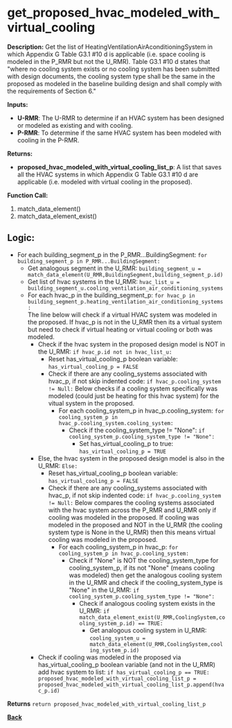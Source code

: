 # get_proposed_hvac_modeled_with_virtual_cooling  

**Description:** Get the list of HeatingVentilationAirAconditioningSystem in which Appendix G Table G3.1 #10 d is applicable (i.e. space cooling is modeled in the P_RMR but not the U_RMR).  Table G3.1 #10 d states that "where no cooling system exists or no cooling system has
been submitted with design documents, the cooling system type shall be the same in the proposed as modeled in the baseline building design and shall comply with the requirements of Section 6."   

**Inputs:**  
- **U-RMR**: The U-RMR to determine if an HVAC system has been designed or modeled as existing and with cooling.  
- **P-RMR**: To determine if the same HVAC system has been modeled with cooling in the P-RMR.  

**Returns:**  
- **proposed_hvac_modeled_with_virtual_cooling_list_p**: A list that saves all the HVAC systems in which Appendix G Table G3.1 #10 d are applicable (i.e. modeled with virtual cooling in the proposed).  
 
**Function Call:**   

1. match_data_element()  
2. match_data_element_exist()  

## Logic:  
- For each building_segment_p in the P_RMR...BuildingSegment: `for building_segment_p in P_RMR...BuildingSegment:`
    - Get analogous segment in the U_RMR: `building_segment_u = match_data_element(U_RMR,BuildingSegment,building_segment_p.id)`
    - Get list of hvac systems in the U_RMR: `hvac_list_u = building_segment_u.cooling_ventilation_air_conditioning_systems`
    - For each hvac_p in the building_segment_p: `for hvac_p in building_segment_p.heating_ventilation_air_conditioning_systems:`    
        The line below will check if a virtual HVAC system was modeled in the proposed. If hvac_p is not in the U_RMR then its a virtual system but need to check if virtual heating or virtual cooling or both was modeled. 
        - Check if the hvac system in the proposed design model is NOT in the U_RMR: `if hvac_p.id not in hvac_list_u:`
            - Reset has_virtual_cooling_p boolean variable: `has_virtual_cooling_p = FALSE`   
            - Check if there are any cooling_systems associated with hvac_p, if not skip indented code: `if hvac_p.cooling_system != Null:`
                Below checks if a cooling system specifically was modeled (could just be heating for this hvac system) for the vitual system in the proposed. 
                - For each cooling_system_p in hvac_p.cooling_system: `for cooling_system_p in hvac_p.cooling_system.cooling_system:`
                    - Check if the cooling_system_type != "None": `if cooling_system_p.cooling_system_type != "None":`
                        - Set has_virtual_cooling_p to true: `has_virtual_cooling_p = TRUE`
        - Else, the hvac system in the proposed design model is also in the U_RMR: `Else:`
            - Reset has_virtual_cooling_p boolean variable: `has_virtual_cooling_p = FALSE`   
            - Check if there are any cooling_systems associated with hvac_p, if not skip indented code: `if hvac_p.cooling_system != Null:`
                Below compares the cooling systems associated with the hvac system across the P_RMR and U_RMR only if cooling was modeled in the proposed. If cooling was modeled in the proposed and NOT in the U_RMR (the cooling system type is None in the U_RMR) then this means virtual cooling was modeled in the proposed. 
                - For each cooling_system_p in hvac_p: `for cooling_system_p in hvac_p.cooling_system:`
                    - Check if "None" is NOT the cooling_system_type for cooling_system_p, if its not "None" (means cooling was modeled) then get the analogous cooling system in the U_RMR and check if the cooling_system_type is "None" in the U_RMR: `if cooling_system_p.cooling_system_type != "None":`
                        - Check if analogous cooling system exists in the U_RMR: `if match_data_element_exist(U_RMR,CoolingSystem,cooling_system_p.id) == TRUE:` 
                            - Get analogous cooling system in U_RMR: `cooling_system_u = match_data_element(U_RMR,CoolingSystem,cooling_system_p.id)`
        - Check if cooling was modeled in the proposed via has_virtual_cooling_p boolean variable (and not in the U_RMR) add hvac system to list: `if has_virtual_cooling_p == TRUE: proposed_hvac_modeled_with_virtual_cooling_list_p = proposed_hvac_modeled_with_virtual_cooling_list_p.append(hvac_p.id)`  

**Returns** `return proposed_hvac_modeled_with_virtual_cooling_list_p`  

**[Back](../_toc.md)**
